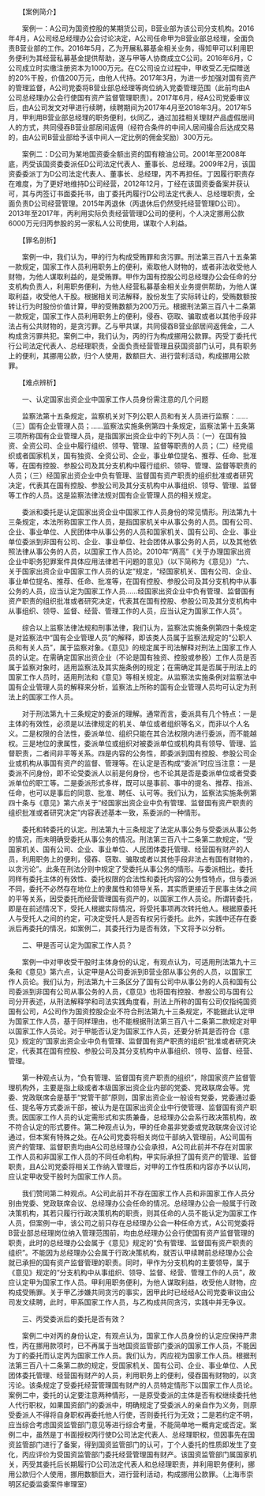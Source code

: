 　　【案例简介】

　　案例一：A公司为国资控股的某期货公司，B营业部为该公司分支机构。2016年4月，A公司经总经理办公会讨论决定，A公司任命甲为B营业部总经理，全面负责B营业部的工作。2016年5月，乙为开展私募基金相关业务，得知甲可以利用职务便利为其经营私募基金提供帮助，遂与甲等人协商成立C公司。2016年6月，C公司成立时实缴注册资本为1000万元。在C公司设立过程中，甲收受乙无偿赠送的20%干股，价值200万元，由他人代持。2017年3月，为进一步加强对国有资产的管理监督，A公司党委将B营业部总经理等岗位纳入党委管理范围（此前均由A公司总经理办公会行使国有资产监督管理职责）。2017年6月，经A公司党委审议后，由A公司发文对甲进行续聘，续聘期间为2017年4月至2018年3月。2017年5月，甲利用B营业部总经理的职务便利，伙同乙，通过加挂相关理财产品虚假居间人的方式，共同侵吞B营业部居间返佣（经符合条件的中间人居间撮合后达成交易的，由A公司B营业部给予该中间人一定比例的佣金奖励）300万元。

　　案例二：D公司为某地国资委全额出资的国有粮油公司。2001年至2008年底，丙受该国资委委派任D公司法定代表人、董事长、总经理。2009年2月，该国资委委派丁为D公司法定代表人、董事长、总经理，丙不再担任。丁因履行职责存在难度，为了更好地维持D公司经营，2012年12月，丁经在该国资委备案并获认可，其与丙签订书面委托书，由丁委托丙履行D公司法定代表人、总经理职责，全面负责D公司经营管理。2015年丙退休（丙退休后仍然受托经营管理D公司）。2013年至2017年，丙利用实际负责经营管理D公司的便利，个人决定挪用公款6000万元归丙参股的另一家私人公司使用，谋取个人利益。

　　【罪名剖析】

　　案例一中，我们认为，甲的行为构成受贿罪和贪污罪。刑法第三百八十五条第一款规定，国家工作人员利用职务上的便利，索取他人财物的，或者非法收受他人财物，为他人谋取利益的，是受贿罪。甲作为国有控股公司总经理办公会任命的分支机构负责人，利用职务便利，为他人经营私募基金相关业务提供帮助，为他人谋取利益，收受他人干股。根据相关司法解释，股份发生了实际转让的，受贿数额按转让行为时股份价值计算，甲的受贿数额为200万元。根据刑法第三百八十二条第一款规定，国家工作人员利用职务上的便利，侵吞、窃取、骗取或者以其他手段非法占有公共财物的，是贪污罪。乙与甲共谋，共同侵吞B营业部居间返佣金，二人构成贪污罪共犯。案例二中，我们认为，丙的行为构成挪用公款罪。丙受丁委托代行公司法定代表人、总经理职责，全面负责经营管理且获国资部门认可，具有职务上的便利，其挪用公款，归个人使用，数额巨大、进行营利活动，构成挪用公款罪。

　　【难点辨析】

　　一、认定国家出资企业中国家工作人员身份需注意的几个问题

　　监察法第十五条规定，监察机关对下列公职人员和有关人员进行监察：……（三）国有企业管理人员；……监察法实施条例第四十条规定，监察法第十五条第三项所称国有企业管理人员，是指国家出资企业中的下列人员：（一）在国有独资、全资公司、企业中履行组织、领导、管理、监督等职责的人员；（二）经党组织或者国家机关，国有独资、全资公司、企业，事业单位提名、推荐、任命、批准等，在国有控股、参股公司及其分支机构中履行组织、领导、管理、监督等职责的人员；（三）经国家出资企业中负有管理、监督国有资产职责的组织批准或者研究决定，代表其在国有控股、参股公司及其分支机构中从事组织、领导、管理、监督等工作的人员。这是监察法律法规对国有企业管理人员的相关规定。

　　委派和委托是认定国家出资企业中国家工作人员身份的常见情形。刑法第九十三条规定，本法所称国家工作人员，是指国家机关中从事公务的人员。国有公司、企业、事业单位、人民团体中从事公务的人员和国家机关、国有公司、企业、事业单位委派到非国有公司、企业、事业单位、社会团体从事公务的人员，以及其他依照法律从事公务的人员，以国家工作人员论。2010年“两高”《关于办理国家出资企业中职务犯罪案件具体应用法律若干问题的意见》（以下简称为《意见》）“六、关于国家出资企业中国家工作人员的认定”规定，“经国家机关、国有公司、企业、事业单位提名、推荐、任命、批准等，在国有控股、参股公司及其分支机构中从事公务的人员，应当认定为国家工作人员……经国家出资企业中负有管理、监督国有资产职责的组织批准或者研究决定，代表其在国有控股、参股公司及其分支机构中从事组织、领导、监督、经营、管理工作的人员，应当认定为国家工作人员”。

　　综合以上监察法律法规和刑事法律，我们认为，监察法实施条例第四十条规定是对监察法中“国有企业管理人员”的解释，即该类人员属于监察法规定的“公职人员和有关人员”，属于监察对象。《意见》的规定属于司法解释对刑法上国家工作人员的认定。在需确定国家出资企业（不论是国有独资、控股或参股）工作人员是否属于监察对象时，适用监察法及其实施条例的规定；在需确定其是否属于刑法上的国家工作人员时，适用刑法和《意见》等相关规定。从监察法实施条例对监察法中国有企业管理人员的解释来分析，监察法上所称的国有企业管理人员均可认定为刑法上的国家工作人员。

　　对于刑法第九十三条规定的委派的理解。通常而言，委派具有几个特点：一是主体的有效性，必须是以法律规定的机关、单位或者组织等名义，而非以个人名义。二是权限的合法性，委派单位、组织只能在其合法权限内进行委派，而不能越权。三是地位的隶属性，委派单位或组织对被委派单位或机构具有领导、管理、监督职责，二者间非平等关系。四是内容的公务性，即委派到国有控股、参股公司企业或机构从事国有资产的监督、管理等。在认定是否构成“委派”时应当注意：一是委派不问身份，即不论受委派人以前是何身份，也不论其是否是委派单位或者受委派单位的职工等。二是委派形式多样，既可以是事前、事中的提名、推荐、指派、任命，也可以是事后的同意、批准、聘任、认可等。我们认为，监察法实施条例第四十条与《意见》第六点关于“经国家出资企业中负有管理、监督国有资产职责的组织批准或者研究决定”内容表述基本一致，系委派的一种情形。

　　委托和转委托的认定。刑法第九十三条规定了法定从事公务与受委派从事公务的情况，而未明确受委托从事公务的情况。刑法第三百八十二条第二款规定，“受国家机关、国有公司、企业、事业单位、人民团体委托管理、经营国有财产的人员，利用职务上的便利，侵吞、窃取、骗取或者以其他手段非法占有国有财物的，以贪污论”。此条在刑法分则中规定了受委托从事公务的情形。与委派相比，委托同样有委托主体的有效性、委托权限的合法性和委托内容的公务性特点，但与委派不同，委托不必然存在地位上的隶属性和领导关系，其实质更接近于民事主体之间的平等关系，因受委托而经营管理国有资产的，以国家工作人员论。所谓转委托，即是在前述情况下，受托人根据实际情况，将受托事项再次转托他人。根据原委托人与受托人之间的约定，可决定受托人是否有权另行委托。此外，实践中还存在委派后再委托的情况，如案例二，其委托行为是否有效，下文将予以分析。

　　二、甲是否可认定为国家工作人员？

　　案例一中对甲收受干股时主体身份的认定，有观点认为，可适用刑法第九十三条和《意见》第六点，认定甲是A公司委派到B营业部从事公务的人员，以国家工作人员论。我们认为，刑法第九十三条区分了国有公司中从事公务的人员和国有公司委派到非国有公司从事公务的人员，《意见》也将国有控股、参股公司与国有公司分开表述，从刑法解释学和司法实践角度看，刑法上所称的国有公司仅指纯国资国有公司，A公司作为国资控股企业不符合刑法第九十三条规定，不能据此认定甲为国家工作人员，基于同样理由，也不能根据刑法第三百八十二条第二款规定对甲以国家工作人员论。对于甲能否认定为国家工作人员，还要分析其是否符合《意见》规定的“国家出资企业中负有管理、监督国有资产职责的组织”批准或者研究决定，代表其在国有控股、参股公司及其分支机构中从事组织、领导、监督、经营、管理。

　　第一种观点认为，“负有管理、监督国有资产职责的组织”，除国家资产监督管理机构外，主要是指上级或者本级国家出资企业内部的党委、党政联席会等。党委、党政联席会是基于“党管干部”原则，国家出资企业一般设有党委，党委通过委任、提名等方式委派干部，被认为是在国家出资企业中行使管理、监督国有资产职责。因国家工作人员的认定需形式和实质兼备，总经理办公会系行政决策机构，故不符合认定的形式要件。第二种观点认为，甲的任命虽非党委或党政联席会议讨论通过，但本案有特殊之处。在A公司党委将相关岗位干部纳入管理前，A公司国有资产的管理、监督职责均由A公司总经理办公会承担，A公司此前并不存在对国家工作人员和非国家工作人员的不同任命机构，甲实际承担了国有资产的管理、监督职责，且A公司党委将相关工作纳入管理后，对甲的工作性质和内容亦予以认同，应认定甲收受干股时为国家工作人员。

　　我们赞同第二种观点。A公司此前并不存在国家工作人员和非国家工作人员分别由党委、党政联席会议、总经理办公会任命的情况。总经理办公会一般属于行政决策机构，其若只履行行政决策机构的职责，则其任命的人员不能认定为国家工作人员，但案例一中，该公司之前只存在总经理办公会一种任命方式，A公司党委将B营业部总经理岗位纳入管理范围前，均由总经理办公会行使国有资产监督管理的职责，此时的总经理办公会属于《意见》规定的“负有管理、监督国有资产职责的组织”。不能因为总经理办公会属于行政决策机构，就否认甲续聘前总经理办公会就已承担的国有资产监督管理的职责。同时，甲作为分支机构的主要领导，属于《意见》规定的“分支机构中从事组织、领导、监督、经营、管理工作的人员”，故应认定甲为国家工作人员。甲利用职务便利，为他人谋取利益，收受他人财物，应构成受贿罪。关于甲乙涉嫌共同贪污的事实，因甲此时已经经A公司党委审议由公司发文续聘，此时，甲系国家工作人员，与乙构成共同贪污，实践中并无争议。

　　三、丙受委派后的委托是否有效？

　　案例二中对丙的身份认定，有观点认为，国家工作人员身份的认定应保持严肃性，丙在挪用款项时，已不再属于当地国资监管部门委派的国家工作人员，不能因为丁的委托而认定丙为国家工作人员。我们认为，丙应视为国家工作人员。根据刑法第三百八十二条第二款的规定，受国家机关、国有公司、企业、事业单位、人民团体委托管理、经营国有财产的人员，利用职务上的便利，侵吞国有财物的，以贪污论。该条规定了受委托经营管理国有财产的人员特定情形下以国家工作人员论。案例二中，委托的认定要注意两种情形，一是原受委派的主体是否有权继续委托他人代行职权，如果国资部门的委派中，明确规定了受委派人的亲自作为义务，则原受委派人不得将自身职权再委托他人行使，否则委托行为无效；二是若约定不明，应当综合考虑国资监管部门意见等进行综合考量，不能简单地一概肯定或否定。案例二中，虽然是丁书面授权丙行使D公司法定代表人、总经理职权，但因事先在国资监管部门进行了备案，得到国资监管部门的认可，丁个人委托的性质即发生了变化，丙应评价为受国资监管部门委托经营管理国有财产。该国资监管部门属国家机关，丙受其委托后长期履行D公司法定代表人和总经理职责，并利用职务便利，挪用公款归个人使用，挪用数额巨大，进行营利活动，构成挪用公款罪。（上海市崇明区纪委监委案件审理室）